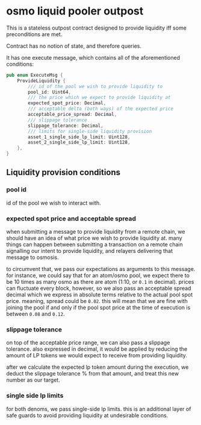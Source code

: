 # osmo liquid pooler outpost

This is a stateless outpost contract designed to provide liquidity iff
some preconditions are met.

Contract has no notion of state, and therefore queries.

It has one execute message, which contains all of the aforementioned conditions:

```rust
pub enum ExecuteMsg {
    ProvideLiquidity {
        /// id of the pool we wish to provide liquidity to
        pool_id: Uint64,
        /// the price which we expect to provide liquidity at
        expected_spot_price: Decimal,
        /// acceptable delta (both ways) of the expected price
        acceptable_price_spread: Decimal,
        /// slippage tolerance
        slippage_tolerance: Decimal,
        /// limits for single-side liquidity provision
        asset_1_single_side_lp_limit: Uint128,
        asset_2_single_side_lp_limit: Uint128,
    },
}
```

## Liquidity provision conditions

### pool id

id of the pool we wish to interact with.

### expected spot price and acceptable spread

when submitting a message to provide liquidity from a remote chain, we should
have an idea of what price we wish to provide liquidity at. many things can
happen between submitting a transaction on a remote chain signalling our intent
to provide liquidity, and relayers delivering that message to osmosis.

to circumvent that, we pass our expectations as arguments to this message.
for instance, we could say that for an atom/osmo pool, we expect there to be
10 times as many osmo as there are atom (1:10, or `0.1` in decimal).
prices can fluctuate every block, however, so we also pass an acceptable spread
decimal which we express in absolute terms relative to the actual pool spot price.
meaning, spread could be `0.02`. this will mean that we are fine with joining the
pool if and only if the pool spot price at the time of execution is between `0.08`
and `0.12`.

### slippage tolerance

on top of the acceptable price range, we can also pass a slippage tolerance.
also expressed in decimal, it would be applied by reducing the amount of LP tokens
we would expect to receive from providing liquidity.

after we calculate the expected lp token amount during the execution, we deduct
the slippage tolerance % from that amount, and treat this new number as our target.

### single side lp limits

for both denoms, we pass single-side lp limits. this is an additional layer of safe
guards to avoid providing liquidity at undesirable conditions.
